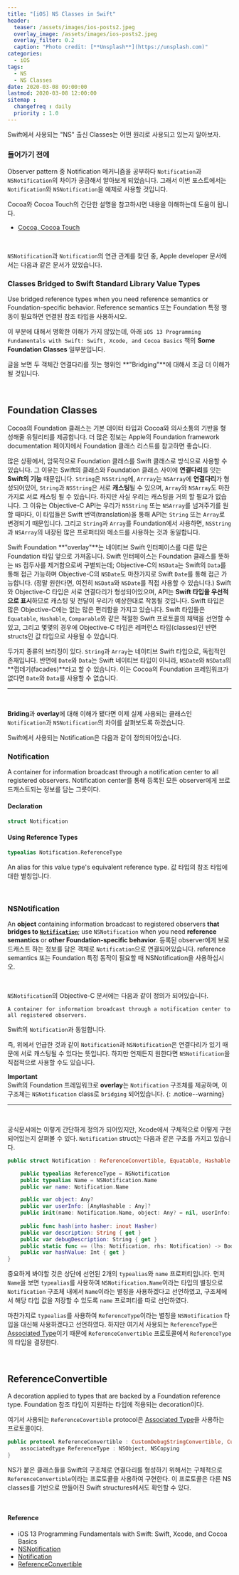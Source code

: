 ```yaml
---
title: "[iOS] NS Classes in Swift"
header:
  teaser: /assets/images/ios-posts2.jpeg
  overlay_image: /assets/images/ios-posts2.jpeg
  overlay_filter: 0.2
  caption: "Photo credit: [**Unsplash**](https://unsplash.com)"
categories:
  - iOS
tags:
  - NS
  - NS Classes
date: 2020-03-08 09:00:00
lastmod: 2020-03-08 12:00:00
sitemap :
  changefreq : daily
  priority : 1.0
---
```


Swift에서 사용되는 "NS" 출신 Classes는 어떤 원리로 사용되고 있는지 알아보자.

### 들어가기 전에

Observer pattern 중 Notification 메커니즘을 공부하다 `Notification`과 `NSNotification`의 차이가 궁금해서 알아보게 되었습니다. 그래서 이번 포스트에서는 `Notification`와 `NSNotification`을 예제로 사용할 것입니다.

Cocoa와 Cocoa Touch의 간단한 설명을 참고하시면 내용을 이해하는데 도움이 됩니다.

- [Cocoa, Cocoa Touch](https://corykim0829.github.io/ios/Cocoa-CocoaTouch/)

<br>

`NSNotification`과 `Notification`의 연관 관계를 찾던 중, Apple developer 문서에서는 다음과 같은 문서가 있었습니다.

### Classes Bridged to Swift Standard Library Value Types

Use bridged reference types when you need reference semantics or Foundation-specific behavior.
Reference semantics 또는 Foundation 특정 행동이 필요하면 연결된 참조 타입을 사용하시오.

이 부분에 대해서 명확한 이해가 가지 않았는데, 아래 `iOS 13 Programming Fundamentals with Swift: Swift, Xcode, and Cocoa Basics` 책의 **Some Foundation Classes** 일부분입니다.

글을 보면 두 객체간 연결다리를 짓는 행위인 **"Bridging"**에 대해서 조금 더 이해가 될 것입니다.

<br>

## Foundation Classes

Cocoa의 Foundation 클래스는 기본 데이터 타입과 Cocoa와 의사소통의 기반을 형성해줄 유틸리티를 제공합니다. 더 많은 정보는 Apple의 Foundation framework documentation 페이지에서 Foundation 클래스 리스트를 참고하면 좋습니다.

많은 상황에서, 암묵적으로 Foundation 클래스를  Swift 클래스로 방식으로 사용할 수 있습니다. 그 이유는 Swift의 클래스와 Foundation 클래스 사이에 **연결다리**를 잇는 **Swift의 기능** 때문입니다. `String`은 `NSString`에, `Arrray`는 `NSArray`에 **연결다리**가 형성되어있어, `String`과 `NSString`은 서로 **캐스팅**될 수 있으며, `Array`와 `NSArray`도 마찬가지로 서로 캐스팅 될 수 있습니다. 하지만 사실 우리는 캐스팅을 거의 할 필요가 없습니다. 그 이유는 Objective-C API는 우리가 `NSString` 또는 `NSArray`를 넘겨주기를 원할 때마다, 이 타입들은 Swift 번역(translation)을 통해 API는 `String` 또는 `Array`로 변경되기 때문입니다. 그리고 `String`과 `Array`를 Foundation에서 사용하면, `NSString`과 `NSArray`의 내장된 많은 프로퍼티와 메소드를 사용하는 것과 동일합니다.

Swift Foundation **"overlay"**는 네이티브 Swift 인터페이스를 다른 많은 Foundation 타입 앞으로 가져옵니다. Swift 인터페이스는 Foundation 클래스를 뜻하는 `NS` 접두사를 제거함으로써 구별되는데; Objective-C의 `NSData`는 Swift의 `Data`를 통해 접근 가능하며 Objective-C의 `NSDate`도 마찬가지로 Swift `Date`를 통해 접근 가능합니다. (정말 원한다면, 여전히 `NSData`와 `NSDate`를 직접 사용할 수 있습니다.) Swift와 Objective-C 타입은 서로 연결다리가 형성되어있으며, API는 **Swift 타입을 우선적으로 표시**하므로 캐스팅 및 전달이 우리가 예상한대로 작동될 것입니다. Swift 타입은 많은 Objective-C에는 없는 많은 편리함을 가지고 있습니다. Swift 타입들은 `Equatable`, `Hashable`, `Comparable`와 같은 적절한 Swift 프로토콜의 채택을 선언할 수 있고, 그리고 몇몇의 경우에 Objective-C 타입은 레퍼런스 타입(classes)인 반면 structs인 값 타입으로 사용될 수 있습니다.

두가지 종류의 브리징이 있다. `String`과 `Array`는 네이티브 Swift 타입으로, 독립적인 존재입니다. 반면에 `Date`와 `Data`는 Swift 네이티브 타입이 아니라, `NSDate`와 `NSData`의 **껍데기(facades)**라고 할 수 있습니다. 이는 Cocoa의 Foundation 프레임워크가 없다면 `Date`와 `Data`를 사용할 수 없습니다.

---

<br>

**Briding**과 **overlay**에 대해 이해가 됐다면 이제 실제 사용되는 클래스인 `Notification`과 `NSNotification`의 차이를 살펴보도록 하겠습니다.

Swift에서 사용되는 Notification은 다음과 같이 정의되어있습니다.

### Notification

A container for information broadcast through a notification center to all registered observers.
Notification center를 통해 등록된 모든 observer에게 브로드캐스트되는 정보를 담는 그릇이다.

#### Declaration

```swift
struct Notification
```

#### Using Reference Types

```swift
typealias Notification.ReferenceType
```

An alias for this value type's equivalent reference type.
값 타입의 참조 타입에 대한 별칭입니다.

<br>

### NSNotification

An **object** containing information broadcast to registered observers **that bridges to [`Notification`](https://developer.apple.com/documentation/foundation/notification)**; use `NSNotification` when you need **reference semantics** or **other Foundation-specific behavior**.
등록된 observer에게 브로드캐스트 하는 정보를 담은 객체로 `Notification`으로 연결되어있습니다. reference semantics 또는 Foundation 특정 동작이 필요할 때 NSNotification을 사용하십시오.

<br>

`NSNotification`의 Objective-C 문서에는 다음과 같이 정의가 되어있습니다.

```
A container for information broadcast through a notification center to all registered observers.
```

Swift의 `Notification`과 동일합니다.

즉, 위에서 언급한 것과 같이 `Notification`과 `NSNotification`은 연결다리가 있기 때문에 서로 캐스팅될 수 있다는 뜻입니다. 하지만 언제든지 원한다면 `NSNotification`을 직접적으로 사용할 수도 있습니다.

**Important** <br>
Swift의 Foundation 프레임워크로 **overlay**는 `Notification` 구조체를 제공하며, 이 구조체는 `NSNotification` class로 `bridging` 되어있습니다.
{: .notice--warning}

---

<br>

공식문서에는 이렇게 간단하게 정의가 되어있지만, Xcode에서 구체적으로 어떻게 구현되어있는지 살펴볼 수 있다. `Notification` struct는 다음과 같은 구조를 가지고 있습니다.

```swift
public struct Notification : ReferenceConvertible, Equatable, Hashable {

    public typealias ReferenceType = NSNotification
    public typealias Name = NSNotification.Name
    public var name: Notification.Name

    public var object: Any?
    public var userInfo: [AnyHashable : Any]?
    public init(name: Notification.Name, object: Any? = nil, userInfo: [AnyHashable : Any]? = nil)
  
    public func hash(into hasher: inout Hasher)
    public var description: String { get }
    public var debugDescription: String { get }
    public static func == (lhs: Notification, rhs: Notification) -> Bool
    public var hashValue: Int { get }
}
```

중요하게 봐야할 것은 상단에 선언된 2개의 `typealias`와 `name` 프로퍼티입니다. 먼저 `Name`을 보면 `typealias`를 사용하여 `NSNotification.Name`이라는 타입의 별칭으로 `Notification` 구조체 내에서 `Name`이라는 별칭을 사용하겠다고 선언하였고, 구조체에서 해당 타입 값을 저장할 수 있도록 `name` 프로퍼티를 따로 선언하였다.

마찬가지로 `typealias`를 사용하여 `ReferenceType`이라는 별칭을 `NSNotification` 타입을 대신해 사용하겠다고 선언하였다. 하지만 여기서 사용되는 `ReferenceType`은 [Associated Type](https://corykim0829.github.io/swift/Associated-Type/)이기 때문에 `ReferenceConvertible` 프로토콜에서 `ReferenceType`의 타입을 결정한다.

<br>

## ReferenceConvertible

A decoration applied to types that are backed by a Foundation reference type.
Foundation 참조 타입이 지원하는 타입에 적용되는 decoration이다.

여기서 사용되는 `ReferenceCovertible` protocol은 [Associated Type](https://corykim0829.github.io/swift/Associated-Type/)을 사용하는 프로토콜이다.

```swift
public protocol ReferenceConvertible : CustomDebugStringConvertible, CustomStringConvertible, Hashable, _ObjectiveCBridgeable {
    associatedtype ReferenceType : NSObject, NSCopying
}
```

NS가 붙은 클래스들을 Swift의 구조체로 연결다리를 형성하기 위해서는 구체적으로 `ReferenceConvertible`이라는 프로토콜을 사용하여 구현한다. 이 프로토콜은 다른 NS classes를 기반으로 만들어진 Swift structures에서도 확인할 수 있다.

<br>

#### Reference

- iOS 13 Programming Fundamentals with Swift: Swift, Xcode, and Cocoa Basics
- [NSNotification](https://developer.apple.com/documentation/foundation/nsnotification)
- [Notification](https://developer.apple.com/documentation/foundation/notification)
- [ReferenceConvertible](https://developer.apple.com/documentation/foundation/referenceconvertible)